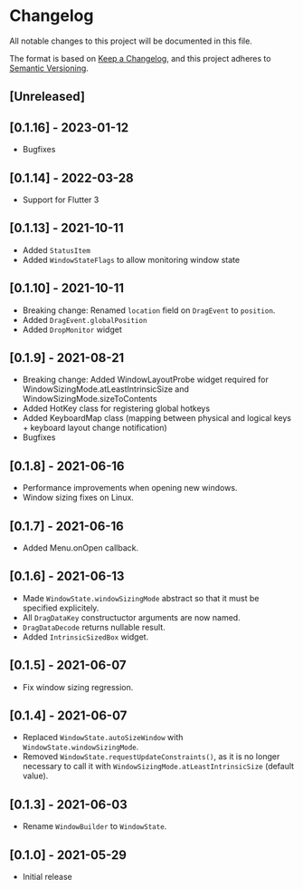 # Changelog

All notable changes to this project will be documented in this file.

The format is based on [Keep a Changelog](https://keepachangelog.com/en/1.0.0/),
and this project adheres to [Semantic Versioning](https://semver.org/spec/v2.0.0.html).

## [Unreleased]

## [0.1.16] - 2023-01-12

- Bugfixes

## [0.1.14] - 2022-03-28

- Support for Flutter 3

## [0.1.13] - 2021-10-11

- Added `StatusItem`
- Added `WindowStateFlags` to allow monitoring window state

## [0.1.10] - 2021-10-11

- Breaking change: Renamed `location` field on `DragEvent` to `position`.
- Added `DragEvent.globalPosition`
- Added `DropMonitor` widget

## [0.1.9] - 2021-08-21

- Breaking change: Added WindowLayoutProbe widget required for WindowSizingMode.atLeastIntrinsicSize and WindowSizingMode.sizeToContents
- Added HotKey class for registering global hotkeys
- Added KeyboardMap class (mapping between physical and logical keys + keyboard layout change notification)
- Bugfixes

## [0.1.8] - 2021-06-16

- Performance improvements when opening new windows.
- Window sizing fixes on Linux.

## [0.1.7] - 2021-06-16

- Added Menu.onOpen callback.

## [0.1.6] - 2021-06-13

- Made `WindowState.windowSizingMode` abstract so that it must be specified explicitely.
- All `DragDataKey` constructuctor arguments are now named.
- `DragDataDecode` returns nullable result.
- Added `IntrinsicSizedBox` widget.

## [0.1.5] - 2021-06-07

- Fix window sizing regression.

## [0.1.4] - 2021-06-07

- Replaced `WindowState.autoSizeWindow` with `WindowState.windowSizingMode`.
- Removed `WindowState.requestUpdateConstraints()`, as it is no longer necessary to call it with `WindowSizingMode.atLeastIntrinsicSize` (default value).

## [0.1.3] - 2021-06-03

- Rename `WindowBuilder` to `WindowState`.

## [0.1.0] - 2021-05-29

- Initial release


